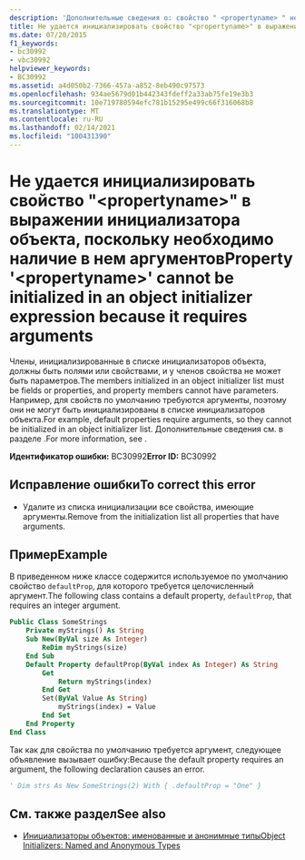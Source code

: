 ```yaml
---
description: 'Дополнительные сведения о: свойство " <propertyname> " не может быть инициализировано в выражении инициализатора объекта, так как оно требует аргументов'
title: Не удается инициализировать свойство "<propertyname>" в выражении инициализатора объекта, поскольку необходимо наличие в нем аргументов
ms.date: 07/20/2015
f1_keywords:
- bc30992
- vbc30992
helpviewer_keywords:
- BC30992
ms.assetid: a4d050b2-7366-457a-a852-8eb490c97573
ms.openlocfilehash: 934ae5679d01b442343fdeff2a33ab75fe19e3b3
ms.sourcegitcommit: 10e719780594efc781b15295e499c66f316068b8
ms.translationtype: MT
ms.contentlocale: ru-RU
ms.lasthandoff: 02/14/2021
ms.locfileid: "100431390"
---
```

# <a name="property-propertyname-cannot-be-initialized-in-an-object-initializer-expression-because-it-requires-arguments"></a><span data-ttu-id="115d6-103">Не удается инициализировать свойство "\<propertyname>" в выражении инициализатора объекта, поскольку необходимо наличие в нем аргументов</span><span class="sxs-lookup"><span data-stu-id="115d6-103">Property '\<propertyname>' cannot be initialized in an object initializer expression because it requires arguments</span></span>

<span data-ttu-id="115d6-104">Члены, инициализированные в списке инициализаторов объекта, должны быть полями или свойствами, и у членов свойства не может быть параметров.</span><span class="sxs-lookup"><span data-stu-id="115d6-104">The members initialized in an object initializer list must be fields or properties, and property members cannot have parameters.</span></span> <span data-ttu-id="115d6-105">Например, для свойств по умолчанию требуются аргументы, поэтому они не могут быть инициализированы в списке инициализаторов объекта.</span><span class="sxs-lookup"><span data-stu-id="115d6-105">For example, default properties require arguments, so they cannot be initialized in an object initializer list.</span></span> <span data-ttu-id="115d6-106">Дополнительные сведения см. в разделе .</span><span class="sxs-lookup"><span data-stu-id="115d6-106">For more information, see .</span></span>  
  
 <span data-ttu-id="115d6-107">**Идентификатор ошибки:** BC30992</span><span class="sxs-lookup"><span data-stu-id="115d6-107">**Error ID:** BC30992</span></span>  
  
## <a name="to-correct-this-error"></a><span data-ttu-id="115d6-108">Исправление ошибки</span><span class="sxs-lookup"><span data-stu-id="115d6-108">To correct this error</span></span>  
  
- <span data-ttu-id="115d6-109">Удалите из списка инициализации все свойства, имеющие аргументы.</span><span class="sxs-lookup"><span data-stu-id="115d6-109">Remove from the initialization list all properties that have arguments.</span></span>  
  
## <a name="example"></a><span data-ttu-id="115d6-110">Пример</span><span class="sxs-lookup"><span data-stu-id="115d6-110">Example</span></span>  

 <span data-ttu-id="115d6-111">В приведенном ниже классе содержится используемое по умолчанию свойство `defaultProp`, для которого требуется целочисленный аргумент.</span><span class="sxs-lookup"><span data-stu-id="115d6-111">The following class contains a default property, `defaultProp`, that requires an integer argument.</span></span>  
  
```vb  
Public Class SomeStrings  
    Private myStrings() As String  
    Sub New(ByVal size As Integer)  
        ReDim myStrings(size)  
    End Sub  
    Default Property defaultProp(ByVal index As Integer) As String  
        Get  
            Return myStrings(index)  
        End Get  
        Set(ByVal Value As String)  
            myStrings(index) = Value  
        End Set  
    End Property  
End Class  
```  
  
 <span data-ttu-id="115d6-112">Так как для свойства по умолчанию требуется аргумент, следующее объявление вызывает ошибку:</span><span class="sxs-lookup"><span data-stu-id="115d6-112">Because the default property requires an argument, the following declaration causes an error.</span></span>  
  
```vb  
' Dim strs As New SomeStrings(2) With { .defaultProp = "One" }  
```  
  
## <a name="see-also"></a><span data-ttu-id="115d6-113">См. также раздел</span><span class="sxs-lookup"><span data-stu-id="115d6-113">See also</span></span>

- [<span data-ttu-id="115d6-114">Инициализаторы объектов: именованные и анонимные типы</span><span class="sxs-lookup"><span data-stu-id="115d6-114">Object Initializers: Named and Anonymous Types</span></span>](../programming-guide/language-features/objects-and-classes/object-initializers-named-and-anonymous-types.md)
